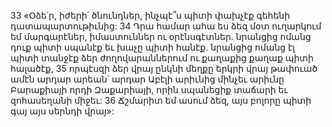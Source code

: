 33 «Օձե՛ր, իժերի՛ ծնունդներ, ինչպէ՞ս պիտի փախչէք գեհենի դատապարտութիւնից: 34 Դրա համար ահա ես ձեզ մօտ ուղարկում եմ մարգարէներ, իմաստուններ ու օրէնսգէտներ. նրանցից ոմանց դուք պիտի սպանէք եւ խաչը պիտի հանէք. նրանցից ոմանց էլ պիտի տանջէք ձեր ժողովարաններում ու քաղաքից քաղաք պիտի հալածէք, 35 որպէսզի ձեր վրայ ընկնի մեղքը երկրի վրայ թափուած ամէն արդար արեան՝ արդար Աբէլի արիւնից մինչեւ արիւնը Բարաքիայի որդի Զաքարիայի, որին սպանեցիք տաճարի եւ զոհասեղանի միջեւ: 36 Ճշմարիտ եմ ասում ձեզ, այս բոլորը պիտի գայ այս սերնդի վրայ»:

